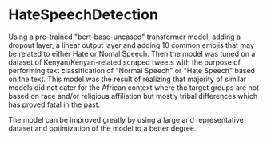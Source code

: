 # HateSpeechDetection

Using a pre-trained "bert-base-uncased" transformer model, adding a dropout layer, a linear output layer and adding 10 common emojis that may be related to either Hate or Nomal Speech. Then the model was tuned on a dataset of Kenyan/Kenyan-related scraped tweets with the purpose of performing text classification of "Normal Speech" or "Hate Speech" based on the text. This model was the result of realizing that majority of similar models did not cater for the African context where the target groups are not based on race and/or religious affiliation but mostly tribal differences which has proved fatal in the past.

The model can be improved greatly by using a large and representative dataset and optimization of the model to a better degree.
